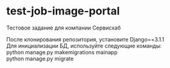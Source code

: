 # test-job-image-portal
Тестовое задание для компании Сервисхаб  

После клонирования репозитория, установите Django==3.1.1   
Для инициализации БД, используйте следующие команды:  
python manage.py makemigrations mainapp  
python manage.py migrate

